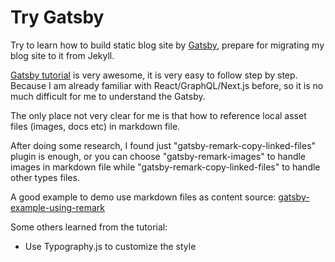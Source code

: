 # Try Gatsby

Try to learn how to build static blog site by [Gatsby](https://www.gatsbyjs.org/), prepare for migrating my blog site to it from Jekyll.

[Gatsby tutorial](https://www.gatsbyjs.org/tutorial/) is very awesome, it is very easy to follow step by step. Because I am already familiar with React/GraphQL/Next.js before, so it is no much difficult for me to understand the Gatsby.

The only place not very clear for me is that how to reference local asset files (images, docs etc) in markdown file.

After doing some research, I found just "gatsby-remark-copy-linked-files" plugin is enough, or you can choose "gatsby-remark-images" to handle images in markdown file while "gatsby-remark-copy-linked-files" to handle other types files.

A good example to demo use markdown files as content source: [gatsby-example-using-remark](https://using-remark.gatsbyjs.org/)

Some others learned from the tutorial:

- Use Typography.js to customize the style
